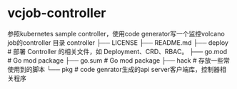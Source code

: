 # vcjob-controller
参照kubernetes sample controller，使用code generator写一个监控volcano job的controller
目录
controller
├── LICENSE
├── README.md
├── deploy # 部署 Controller 的相关文件，如 Deployment、CRD、RBAC。
├── go.mod # Go mod package 
├── go.sum # Go mod package 
├── hack   # 存放一些常使用到的脚本
└── pkg    # code genrator生成的api server客户端库，控制器相关程序
